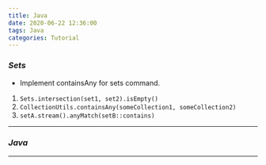 ```yaml
---
title: Java
date: 2020-06-22 12:36:00
tags: Java
categories: Tutorial
---
```


### *Sets*
* Implement containsAny for sets command.  
1. `Sets.intersection(set1, set2).isEmpty()`   
2. `CollectionUtils.containsAny(someCollection1, someCollection2)`
3. `setA.stream().anyMatch(setB::contains)`
<!-- more -->
 

---
### *Java*

---